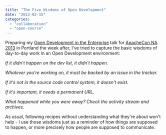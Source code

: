 ```yaml
---
title: "The Five Wisdoms of Open Development"
date: "2013-02-15"
categories: 
  - "collaboration"
  - "open-source"
---
```


Preparing my [Open Development in the Enterprise](http://na.apachecon.com/schedule/presentation/136/) talk for [ApacheCon NA 2013](http://na.apachecon.com) in Portland the week after, I've tried to capture the basic wisdoms of day-to-day work in an Open Development environment:

_If it didn't happen on the dev list, it didn't happen._

_Whatever you're working on, it must be backed by an issue in the tracker._

_If it's not in the source code control system, it doesn't exist._

_If it's important, it needs a permanent URL._

_What happened while you were away? Check the activity stream and archives._

As usual, following recipes without understanding what they're about won't help - I use those wisdoms just as a reminder of how things are supposed to happen, or more precisely how people are supposed to communicate.
